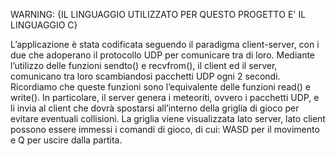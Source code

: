 WARNING: {IL LINGUAGGIO UTILIZZATO PER QUESTO PROGETTO E' IL LINGUAGGIO C}

L’applicazione è stata codificata seguendo il paradigma client-server, con i due
che adoperano il protocollo UDP per comunicare tra di loro.
Mediante l’utilizzo delle funzioni sendto() e recvfrom(), il client ed il server,
comunicano tra loro scambiandosi pacchetti UDP ogni 2 secondi. Ricordiamo
che queste funzioni sono l’equivalente delle funzioni read() e write().
In particolare, il server genera i meteoriti, ovvero i pacchetti UDP, e li invia al
client che dovrà spostarsi all’interno della griglia di gioco per evitare eventuali
collisioni.
La griglia viene visualizzata lato server, lato client possono essere immessi i comandi di gioco, di cui:
WASD per il movimento e Q per uscire dalla partita.
